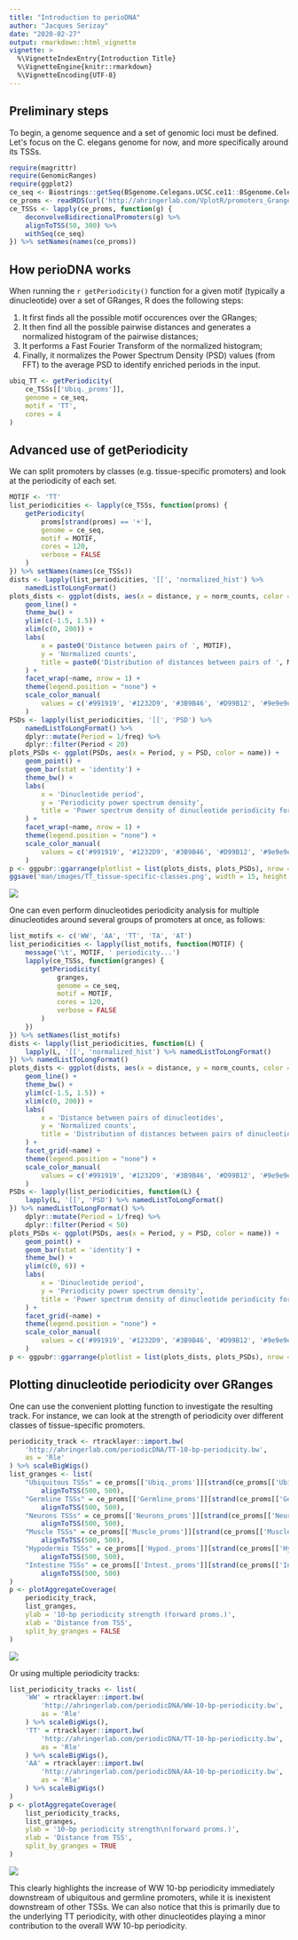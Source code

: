 ```yaml
---
title: "Introduction to perioDNA"
author: "Jacques Serizay"
date: "2020-02-27"
output: rmarkdown::html_vignette
vignette: >
  %\VignetteIndexEntry{Introduction Title}
  %\VignetteEngine{knitr::rmarkdown}
  %\VignetteEncoding{UTF-8}
---
```


## Preliminary steps
To begin, a genome sequence and a set of genomic loci must be defined. Let's 
focus on the C. elegans genome for now, and more specifically around its TSSs. 

```r
require(magrittr)
require(GenomicRanges)
require(ggplot2)
ce_seq <- Biostrings::getSeq(BSgenome.Celegans.UCSC.ce11::BSgenome.Celegans.UCSC.ce11)
ce_proms <- readRDS(url('http://ahringerlab.com/VplotR/promoters_Granges.rds'))
ce_TSSs <- lapply(ce_proms, function(g) {
    deconvolveBidirectionalPromoters(g) %>% 
    alignToTSS(50, 300) %>%
    withSeq(ce_seq)
}) %>% setNames(names(ce_proms))
```

## How perioDNA works

When running the `r getPeriodicity()` function for a given motif (typically a
dinucleotide) over a set of GRanges, R does the following steps: 

1. It first finds all the possible motif occurences over the GRanges;  
2. It then find all the possible pairwise distances and generates a normalized 
histogram of the pairwise distances;  
3. It performs a Fast Fourier Transform of the normalized histogram; 
4. Finally, it normalizes the Power Spectrum Density (PSD) values (from FFT) to 
the average PSD to identify enriched periods in the input. 

```r
ubiq_TT <- getPeriodicity(
    ce_TSSs[['Ubiq._proms']], 
    genome = ce_seq, 
    motif = 'TT', 
    cores = 4
)
``` 

## Advanced use of getPeriodicity

We can split promoters by classes (e.g. tissue-specific promoters) and 
look at the periodicity of each set. 

```r
MOTIF <- 'TT'
list_periodicities <- lapply(ce_TSSs, function(proms) {
    getPeriodicity(
        proms[strand(proms) == '+'], 
        genome = ce_seq,
        motif = MOTIF, 
        cores = 120, 
        verbose = FALSE
    )
}) %>% setNames(names(ce_TSSs))
dists <- lapply(list_periodicities, '[[', 'normalized_hist') %>% 
    namedListToLongFormat()
plots_dists <- ggplot(dists, aes(x = distance, y = norm_counts, color = name)) + 
    geom_line() +
    theme_bw() + 
    ylim(c(-1.5, 1.5)) +
    xlim(c(0, 200)) +
    labs(
        x = paste0('Distance between pairs of ', MOTIF), 
        y = 'Normalized counts', 
        title = paste0('Distribution of distances between pairs of ', MOTIF)
    ) + 
    facet_wrap(~name, nrow = 1) + 
    theme(legend.position = "none") + 
    scale_color_manual(
        values = c('#991919', '#1232D9', '#3B9B46', '#D99B12', '#9e9e9e', '#D912D4')
    )
PSDs <- lapply(list_periodicities, '[[', 'PSD') %>% 
    namedListToLongFormat() %>% 
    dplyr::mutate(Period = 1/freq) %>% 
    dplyr::filter(Period < 20)
plots_PSDs <- ggplot(PSDs, aes(x = Period, y = PSD, color = name)) + 
    geom_point() + 
    geom_bar(stat = 'identity') +
    theme_bw() + 
    labs(
        x = 'Dinucleotide period', 
        y = 'Periodicity power spectrum density', 
        title = 'Power spectrum density of dinucleotide periodicity for different classes of promoters'
    ) + 
    facet_wrap(~name, nrow = 1) + 
    theme(legend.position = "none") + 
    scale_color_manual(
        values = c('#991919', '#1232D9', '#3B9B46', '#D99B12', '#9e9e9e', '#D912D4')
    )
p <- ggpubr::ggarrange(plotlist = list(plots_dists, plots_PSDs), nrow = 2, ncol = 1)
ggsave('man/images/TT_tissue-specific-classes.png', width = 15, height = 5)
```

![](man/images/TT_tissue-specific-classes.png)

One can even perform dinucleotides periodicity analysis for multiple 
dinucleotides around several groups of promoters at once, as follows: 

```r
list_motifs <- c('WW', 'AA', 'TT', 'TA', 'AT')
list_periodicities <- lapply(list_motifs, function(MOTIF) {
    message('\t', MOTIF, ' periodicity...')
    lapply(ce_TSSs, function(granges) {
        getPeriodicity(
            granges, 
            genome = ce_seq,
            motif = MOTIF,
            cores = 120, 
            verbose = FALSE
        )
    })
}) %>% setNames(list_motifs)
dists <- lapply(list_periodicities, function(L) {
    lapply(L, '[[', 'normalized_hist') %>% namedListToLongFormat()
}) %>% namedListToLongFormat()
plots_dists <- ggplot(dists, aes(x = distance, y = norm_counts, color = name)) + 
    geom_line() +
    theme_bw() + 
    ylim(c(-1.5, 1.5)) +
    xlim(c(0, 200)) +
    labs(
        x = 'Distance between pairs of dinucleotides', 
        y = 'Normalized counts', 
        title = 'Distribution of distances between pairs of dinucleotides'
    ) + 
    facet_grid(~name) + 
    theme(legend.position = "none") + 
    scale_color_manual(
        values = c('#991919', '#1232D9', '#3B9B46', '#D99B12', '#9e9e9e', '#D912D4')
    )
PSDs <- lapply(list_periodicities, function(L) {
    lapply(L, '[[', 'PSD') %>% namedListToLongFormat()
}) %>% namedListToLongFormat() %>% 
    dplyr::mutate(Period = 1/freq) %>% 
    dplyr::filter(Period < 50)
plots_PSDs <- ggplot(PSDs, aes(x = Period, y = PSD, color = name)) + 
    geom_point() + 
    geom_bar(stat = 'identity') +
    theme_bw() + 
    ylim(c(0, 6)) + 
    labs(
        x = 'Dinucleotide period', 
        y = 'Periodicity power spectrum density', 
        title = 'Power spectrum density of dinucleotide periodicity for different classes of promoters'
    ) + 
    facet_grid(~name) + 
    theme(legend.position = "none") + 
    scale_color_manual(
        values = c('#991919', '#1232D9', '#3B9B46', '#D99B12', '#9e9e9e', '#D912D4')
    )
p <- ggpubr::ggarrange(plotlist = list(plots_dists, plots_PSDs), nrow = 2, ncol = 1)
```

## Plotting dinucleotide periodicity over GRanges

One can use the convenient plotting function to investigate the resulting track. 
For instance, we can look at the strength of periodicity over different classes 
of tissue-specific promoters. 

```r
periodicity_track <- rtracklayer::import.bw(
    'http://ahringerlab.com/periodicDNA/TT-10-bp-periodicity.bw',
    as = 'Rle'
) %>% scaleBigWigs()
list_granges <- list(
    "Ubiquitous TSSs" = ce_proms[['Ubiq._proms']][strand(ce_proms[['Ubiq._proms']]) == '+'] %>% 
        alignToTSS(500, 500),
    "Germline TSSs" = ce_proms[['Germline_proms']][strand(ce_proms[['Germline_proms']]) == '+'] %>% 
        alignToTSS(500, 500), 
    "Neurons TSSs" = ce_proms[['Neurons_proms']][strand(ce_proms[['Neurons_proms']]) == '+'] %>% 
        alignToTSS(500, 500), 
    "Muscle TSSs" = ce_proms[['Muscle_proms']][strand(ce_proms[['Muscle_proms']]) == '+'] %>% 
        alignToTSS(500, 500), 
    "Hypodermis TSSs" = ce_proms[['Hypod._proms']][strand(ce_proms[['Hypod._proms']]) == '+'] %>% 
        alignToTSS(500, 500), 
    "Intestine TSSs" = ce_proms[['Intest._proms']][strand(ce_proms[['Intest._proms']]) == '+'] %>% 
        alignToTSS(500, 500)
)
p <- plotAggregateCoverage(
    periodicity_track, 
    list_granges, 
    ylab = '10-bp periodicity strength (forward proms.)', 
    xlab = 'Distance from TSS', 
    split_by_granges = FALSE
)
```

![](man/images/TT-10bp-periodicity_tissue-spe-TSSs.png)

Or using multiple periodicity tracks: 

```r
list_periodicity_tracks <- list(
    'WW' = rtracklayer::import.bw(
        'http://ahringerlab.com/periodicDNA/WW-10-bp-periodicity.bw',
        as = 'Rle'
    ) %>% scaleBigWigs(),
    'TT' = rtracklayer::import.bw(
        'http://ahringerlab.com/periodicDNA/TT-10-bp-periodicity.bw',
        as = 'Rle'
    ) %>% scaleBigWigs(),
    'AA' = rtracklayer::import.bw(
        'http://ahringerlab.com/periodicDNA/AA-10-bp-periodicity.bw',
        as = 'Rle'
    ) %>% scaleBigWigs()
)
p <- plotAggregateCoverage(
    list_periodicity_tracks, 
    list_granges, 
    ylab = '10-bp periodicity strength\n(forward proms.)', 
    xlab = 'Distance from TSS', 
    split_by_granges = TRUE
)
```

![](man/images/WW-TT-AA-10bp-periodicity_tissue-spe-TSSs.png)

This clearly highlights the increase of WW 10-bp periodicity immediately 
downstream of ubiquitous and germline promoters, while it is 
inexistent downstream of other TSSs. We can also notice that this is primarily 
due to the underlying TT periodicity, with other dinucleotides playing a minor
contribution to the overall WW 10-bp periodicity. 